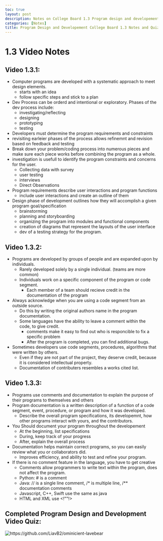 ```yaml
---
toc: true
layout: post
description: Notes on College Board 1.3 Program design and developement and quiz.
categories: [Notes]
title: Program Design and Developement College Board 1.3 Notes and Quiz
---
```


# 1.3 Video Notes

## Video 1.3.1: 
- Computer programs are developed with a systematic approach to meet design elements.
    - starts with an idea
    - follow specific steps and stick to a plan
- Dev Process can be orderd and intentional or exploratory. 
Phases of the dev process include:
    - investigating/reflecting
    - designing
    - prototyping
    - testing
- Developers must determine the program requirements and constraints
- revisiting earleier phases of the process allows refinemnt and revision based on feedback and testing
- Break down your problem/coding process into numerous pieces and make sure each piece works before combining the program as a whole.
- investigation is usefull to identify the program constraints and concerns for the user.
    - Collecting data with survey
    - user testing
    - interviews
    - Direct Observations 
- Program requirements describe user interactions and program functions 
    - include user interactions and create an outline of them
- Design phase of development outlines how they will accomplish a given program goal/specification
    - brainstorming
    - planning and storyboarding
    - organizing the program into modules and functional components
    - creation of diagrams that represent the layouts of the user interface
    - dev of a testing strategy for the program.

## Video 1.3.2:
- Programs are developed by groups of people and are expanded upon by individuals.
    - Rarely developed solely by a single individual. (teams are more common)
    - Individuals work on a specific component of the program or code segment.
        - Each member of a team should recieve credit in the documentation of the program
- Always acknowledge when you are using a code segment from an outside source.
    - Do this by writing the original authors name in the program documentation.
    - Some languages have the ability to leave a comment within the code, to give credit.
        - comments make it easy to find out who is responcible to fix a specific problem
        - After the program is completed, you can find additional bugs.
- Sometimes developers use code segments, procedures, algorithms that were written by others.
    - Even if they are not part of the project, they deserve credit, because it is considered intellectual property. 
    - Documentation of contributers resembles a works cited list.

## Video 1.3.3: 
- Programs use comments and documentation to explain the purpose of their programs to themselves and others
- Program documentation is a written description of a function of a code segment, event, procedure, or program and how it was developed.
    - Describe the overall program specifications, its developemnt, how other programs interact with yours, and the contributors.
- You Should document your program throughout the developement
    - At the beginning, list specifications
    - During, keep track of your progress
    - After, explain the overall  process
- Documentation helps maintain correct programs, so you can easily review what you or collaborators did.
    - Improves efficiency, and ability to test and refine your program.
- If there is no comment feature in the language, you have to get creative
    - Comments allow programmers to write text within the program, does not affect the program.
    - Python: # is a comment
    - Java: // is a single line comment, /* is multiple line, /** documentation comments
    - Javascript, C++, Swift use the same as java
    - HTML and XML use <!""!>



## Completed Program Design and Development Video Quiz:
![]({{site.baseurl}}/images/1.3quiz.png "https://github.com/LiavB2/ominicient-lavebear")